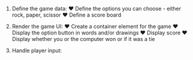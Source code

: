 
1. Define the game data:
    ♥ Define the options you can choose 
        - either rock, paper, scissor
    ♥ Define a score board

2. Render the game UI:
    ♥ Create a container element for the game
    ♥ Display the option button in words and/or drawings
    ♥ Display score
    ♥ Display whether you or the computer won or if it was a tie

3. Handle player input: